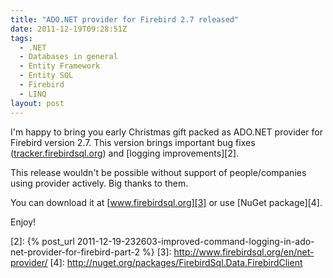 ```yaml
---
title: "ADO.NET provider for Firebird 2.7 released"
date: 2011-12-19T09:28:51Z
tags:
  - .NET
  - Databases in general
  - Entity Framework
  - Entity SQL
  - Firebird
  - LINQ
layout: post
---
```

I'm happy to bring you early Christmas gift packed as ADO.NET provider for Firebird version 2.7. This version brings important bug fixes ([tracker.firebirdsql.org][1]) and [logging improvements][2].

This release wouldn't be possible without support of people/companies using provider actively. Big thanks to them.

You can download it at [www.firebirdsql.org][3] or use [NuGet package][4].

Enjoy!

[1]: http://tracker.firebirdsql.org/secure/IssueNavigator.jspa?reset=true&pid=10003&fixfor=10431
[2]: {% post_url 2011-12-19-232603-improved-command-logging-in-ado-net-provider-for-firebird-part-2 %}
[3]: http://www.firebirdsql.org/en/net-provider/
[4]: http://nuget.org/packages/FirebirdSql.Data.FirebirdClient